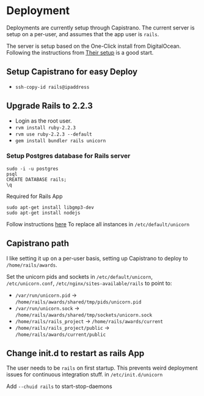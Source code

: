 # Deployment

Deployments are currently setup through Capistrano. The current server is setup on
a per-user, and assumes that the app user is `rails`.

The server is setup based on the One-Click install from DigitalOcean. Following
the instructions from [Their setup](https://www.digitalocean.com/community/tutorials/how-to-use-the-ruby-on-rails-one-click-application-on-digitalocean) is a good start.

## Setup Capistrano for easy Deploy

- `ssh-copy-id rails@ipaddress`

## Upgrade Rails to 2.2.3

- Login as the root user.
- `rvm install ruby-2.2.3`
- `rvm use ruby-2.2.3 --default`
- `gem install bundler rails unicorn`

### Setup Postgres database for Rails server
```
sudo -i -u postgres
psql
CREATE DATABASE rails;
\q
```

Required for Rails App
```
sudo apt-get install libgmp3-dev
sudo apt-get install nodejs
```

Follow instructions [here](https://www.digitalocean.com/community/tutorials/how-to-use-the-ruby-on-rails-one-click-application-on-digitalocean#ruby-version-manager)
To replace all instances in `/etc/default/unicorn`

## Capistrano path

I like setting it up on a per-user basis, setting up Capistrano to deploy to `/home/rails/awards`.

Set the unicorn pids and sockets in `/etc/default/unicorn`, `/etc/unicorn.conf`, `/etc/nginx/sites-available/rails` to point to:

- `/var/run/unicorn.pid` -> `/home/rails/awards/shared/tmp/pids/unicorn.pid`
- `/var/run/unicorn.sock` -> `/home/rails/awards/shared/tmp/sockets/unicorn.sock`
- `/home/rails/rails_project` -> `/home/rails/awards/current`
- `/home/rails/rails_project/public` -> `/home/rails/awards/current/public`

## Change init.d to restart as rails App

The user needs to be `rails` on first startup. This prevents weird deployment issues for continuous integration stuff.
in `/etc/init.d/unicorn`

Add `--chuid rails` to start-stop-daemons
